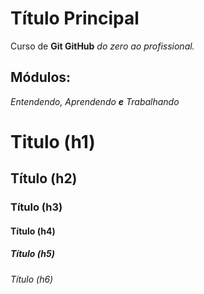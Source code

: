 # Título Principal 
Curso de **Git GitHub** _do zero ao profissional._

## Módulos:
_Entendendo, Aprendendo **e** Trabalhando_

# Titulo (h1)
## Título (h2)
### Título (h3)
#### Título (h4)
##### Título (h5)
###### Título (h6)

